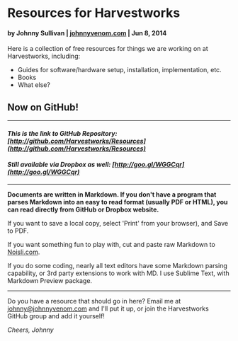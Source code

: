 Resources for Harvestworks
==========================

#### by Johnny Sullivan | [johnnyvenom.com](http://johnnyvenom.com "Johnny Venom Media") | Jun 8, 2014

Here is a collection of free resources for things we are working on at Harvestworks, including: 

- Guides for software/hardware setup, installation, implementation, etc.
- Books
- What else?

## **Now on GitHub!**

-------------

#### *This is the link to GitHub Repository: [http://github.com/Harvestworks/Resources](http://github.com/Harvestworks/Resources)*
#### *Still available via Dropbox as well: [http://goo.gl/WGGCqr](http://goo.gl/WGGCqr)*

-----------

**Documents are written in Markdown. If you don't have a program that parses Markdown into an easy to read format (usually PDF or HTML), you can read directly from GitHub or Dropbox website.**

If you want to save a local copy, select 'Print' from your browser), and Save to PDF.

If you want something fun to play with, cut and paste raw Markdown to [Noisli.com](http://noisli.com).

If you do some coding, nearly all text editors have some Markdown parsing capability, or 3rd party extensions to work with MD. I use Sublime Text, with Markdown Preview package. 

-----------

Do you have a resource that should go in here? Email me at [johnny@johnnyvenom.com](mailto:johnny@johnnyvenom.com) and I'll put it up, or join the Harvestworks GitHub group and add it yourself!  


*Cheers,*
*Johnny*



